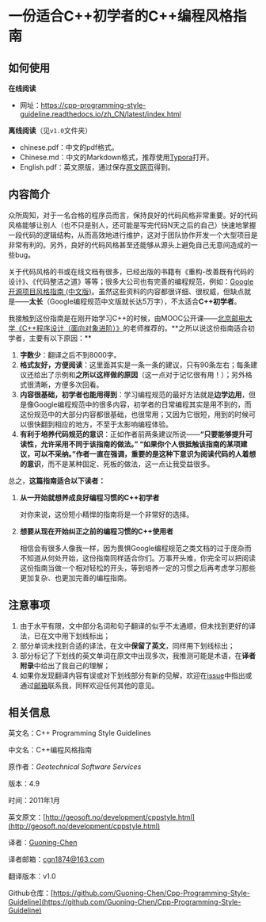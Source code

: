 # 一份适合C++初学者的C++编程风格指南

## 如何使用

**在线阅读**

* 网址：https://cpp-programming-style-guideline.readthedocs.io/zh_CN/latest/index.html

**离线阅读**（见`v1.0`文件夹）

- chinese.pdf：中文的pdf格式。
- Chinese.md：中文的Markdown格式，推荐使用[Typora](https://www.typora.io/)打开。
- English.pdf：英文原版，通过保存[原文网页](http://geosoft.no/development/cppstyle.html)得到。

## 内容简介

众所周知，对于一名合格的程序员而言，保持良好的代码风格非常重要。好的代码风格能够让别人（也不只是别人，还可能是写完代码N天之后的自己）快速地掌握一段代码的逻辑结构，从而高效地进行维护，这对于团队协作开发一个大型项目是非常有利的。另外，良好的代码风格甚至还能够从源头上避免自己无意间造成的一些bug。

关于代码风格的书或在线文档有很多，已经出版的书籍有《重构-改善既有代码的设计》、《代码整洁之道》等等；很多大公司也有完善的编程规范，例如：[Google 开源项目风格指南 \(中文版\)](https://zh-google-styleguide.readthedocs.io/en/latest/)。虽然这些资料的内容都很详细、很权威，但缺点就是——**太长**（Google编程规范中文版就长达5万字），不太适合**C++初学者**。

我接触到这份指南是在刚开始学习C++的时候，由MOOC公开课——[北京邮电大学《C++程序设计（面向对象进阶）》](https://www.icourse163.org/course/BUPT-1003564002?outVendor=zw_mooc_pclszykctj_)的老师推荐的。**之所以说这份指南适合初学者，主要有以下原因：**

1. **字数少**：翻译之后不到8000字。
2. **格式友好，方便阅读**：这里面其实是一条一条的建议，只有90条左右；每条建议还给出了示例和**之所以这样做的原因**（这一点对于记忆很有用！）；另外格式很清晰，方便多次回看。
3. **内容很基础，初学者也能用得到**：学习编程规范的最好方法就是**边学边用**，但是像Google编程规范中的很多内容，初学者的日常编程其实是用不到的，而这份规范中的大部分内容都很基础，也很常用；又因为它很短，用到的时候可以很快翻到相应的地方，不至于太影响编程体验。
4. **有利于培养代码规范的意识**：正如作者前两条建议所说——**“只要能够提升可读性，允许采用不同于该指南的做法。” “如果你个人很抵触该指南的某项建议，可以不采纳。”**作者一直在强调，重要的是这种**下意识为阅读代码的人着想的意识**，而不是某种固定、死板的做法，这一点让我受益很多。

总之，**这篇指南适合以下读者：**

1. **从一开始就想养成良好编程习惯的C++初学者**

   对你来说，这份短小精悍的指南将是一个非常好的选择。

2. **想要从现在开始纠正之前的编程习惯的C++使用者**

   相信会有很多人像我一样，因为畏惧Google编程规范之类文档的过于庞杂而不知道从何处开始，这份指南同样适合你们。万事开头难，你完全可以把阅读这份指南当做一个相对轻松的开头，等到培养一定的习惯之后再考虑学习那些更加复杂、也更加完善的编程指南。

## 注意事项

1. 由于水平有限，文中部分名词和句子翻译的似乎不太通顺，但未找到更好的译法，已在文中用下划线标出；
2. 部分单词未找到合适的译法，在文中**保留了英文**，同样用下划线标出；
3. 部分标记了下划线的英文单词在原文中出现多次，我推测可能是术语，在**译者附录**中给出了我自己的理解；
4. 如果你发现翻译内容有误或对下划线部分有新的见解，欢迎在[issue](https://github.com/Guoning-Chen/Cpp-Programming-Style-Guideline/issues)中指出或通过[邮箱](https://github.com/Guoning-Chen/Cpp-Programming-Style-Guideline/tree/35b4125ba008b206b9d35ef4ef4f7fb66490f66d/cgn1874@163.com)联系我，同样欢迎任何其他的意见。

## 相关信息

英文名：C++ Programming Style Guidelines

中文名：C++编程风格指南

原作者：_Geotechnical Software Services_

版本：4.9

时间：2011年1月

英文原文：[http://geosoft.no/development/cppstyle.html](http://geosoft.no/development/cppstyle.html)

译者：[Guoning-Chen](https://github.com/Guoning-Chen)

译者邮箱：cgn1874@163.com

翻译版本：v1.0

Github仓库：[https://github.com/Guoning-Chen/Cpp-Programming-Style-Guideline](https://github.com/Guoning-Chen/Cpp-Programming-Style-Guideline)

